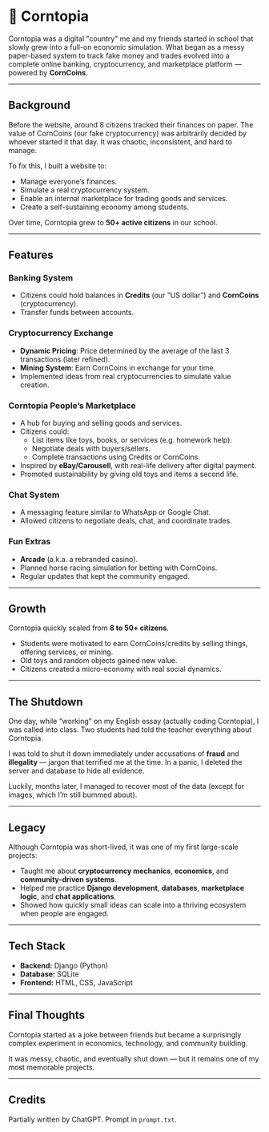 # 🌽 Corntopia  

Corntopia was a digital "country" me and my friends started in school that slowly grew into a full-on economic simulation. What began as a messy paper-based system to track fake money and trades evolved into a complete online banking, cryptocurrency, and marketplace platform — powered by **CornCoins**.  

---

## Background  

Before the website, around 8 citizens tracked their finances on paper. The value of CornCoins (our fake cryptocurrency) was arbitrarily decided by whoever started it that day. It was chaotic, inconsistent, and hard to manage.  

To fix this, I built a website to:  
- Manage everyone’s finances.  
- Simulate a real cryptocurrency system.  
- Enable an internal marketplace for trading goods and services.  
- Create a self-sustaining economy among students.  

Over time, Corntopia grew to **50+ active citizens** in our school.  

---

## Features  

### Banking System  
- Citizens could hold balances in **Credits** (our “US dollar”) and **CornCoins** (cryptocurrency).  
- Transfer funds between accounts.  

### Cryptocurrency Exchange  
- **Dynamic Pricing**: Price determined by the average of the last 3 transactions (later refined).  
- **Mining System**: Earn CornCoins in exchange for your time.  
- Implemented ideas from real cryptocurrencies to simulate value creation.  

### Corntopia People’s Marketplace
- A hub for buying and selling goods and services.  
- Citizens could:  
  - List items like toys, books, or services (e.g. homework help).  
  - Negotiate deals with buyers/sellers.  
  - Complete transactions using Credits or CornCoins.  
- Inspired by **eBay/Carousell**, with real-life delivery after digital payment.  
- Promoted sustainability by giving old toys and items a second life.  

### Chat System
- A messaging feature similar to WhatsApp or Google Chat.  
- Allowed citizens to negotiate deals, chat, and coordinate trades.  

### Fun Extras
- **Arcade** (a.k.a. a rebranded casino).  
- Planned horse racing simulation for betting with CornCoins.  
- Regular updates that kept the community engaged.  

---

## Growth  

Corntopia quickly scaled from **8 to 50+ citizens**.  
- Students were motivated to earn CornCoins/credits by selling things, offering services, or mining.  
- Old toys and random objects gained new value.  
- Citizens created a micro-economy with real social dynamics.  

---

## The Shutdown  

One day, while “working” on my English essay (actually coding Corntopia), I was called into class. Two students had told the teacher everything about Corntopia.  

I was told to shut it down immediately under accusations of **fraud** and **illegality** — jargon that terrified me at the time. In a panic, I deleted the server and database to hide all evidence.  

Luckily, months later, I managed to recover most of the data (except for images, which I’m still bummed about).  

---

## Legacy  

Although Corntopia was short-lived, it was one of my first large-scale projects:  
- Taught me about **cryptocurrency mechanics**, **economics**, and **community-driven systems**.  
- Helped me practice **Django development**, **databases**, **marketplace logic**, and **chat applications**.  
- Showed how quickly small ideas can scale into a thriving ecosystem when people are engaged.  

---

## Tech Stack  
- **Backend:** Django (Python)  
- **Database:** SQLite  
- **Frontend:** HTML, CSS, JavaScript  

---

## Final Thoughts  

Corntopia started as a joke between friends but became a surprisingly complex experiment in economics, technology, and community building.  

It was messy, chaotic, and eventually shut down — but it remains one of my most memorable projects.  

---

## Credits  

Partially written by ChatGPT. Prompt in `prompt.txt`.  
